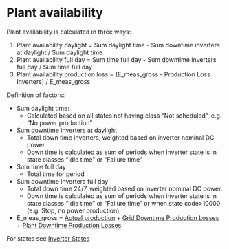 # Plant availability

Plant availability is calculated in three ways:
1.	Plant availability daylight = Sum daylight time - Sum downtime inverters at daylight / Sum daylight time
2.	Plant availability full day = Sum time full day - Sum downtime inverters full day / Sum time full day
3.	Plant availability production loss = (E_meas_gross - Production Loss Inverters) / E_meas_gross

Definition of factors:
-	Sum daylight time:
    - Calculated based on all states not having class “Not scheduled”, e.g. “No power production”
-	Sum downtime inverters at daylight
    - Total down time inverters, weighted based on inverter nominal DC power.  
    - Down time is calculated as sum of periods when inverter state is in state classes “Idle time” or “Failure time”
-	Sum time full day
    - Total time for period
-	Sum downtime inverters full day 
    - Total down time 24/7, weighted based on inverter nominal DC power.  
    - Down time is calculated as sum of periods when inverter state is in state classes “Idle time” or “Failure time” or when state code>10000 (e.g. Stop, no power production)
-	E_meas_gross = [Actual production](../yield_and_weather/production.md) + [Grid Downtime Production Losses](../production_losses/grid_down_time_production_losses.md) + [Plant Downtime Production Losses](../production_losses/plant_down_time_production_losses.md) 


For states see [Inverter States](../../../data_collection/equipment_states/inverter.md)